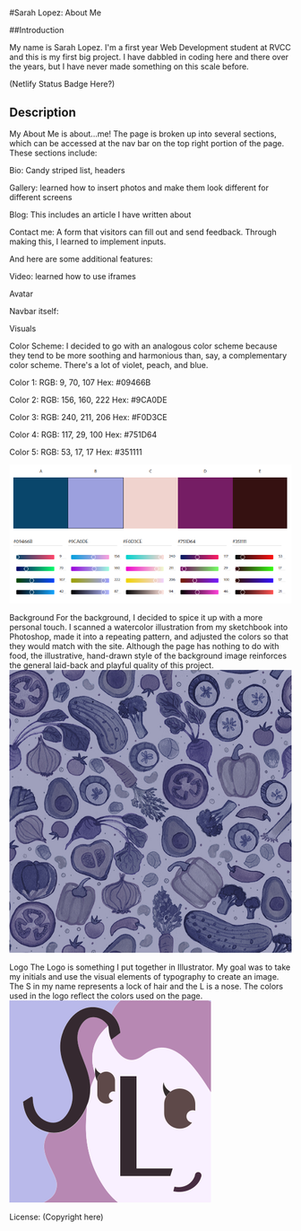 #

#Sarah Lopez: About Me

##Introduction

My name is Sarah Lopez. I'm a first year Web Development student at RVCC and this is my first big project. I have dabbled in coding here and there over the years, but I have never made something on this scale before.  

(Netlify Status Badge Here?) 

## **Description**

My About Me is about...me! The page is broken up into several sections, which can be accessed at the nav bar on the top right portion of the page. These sections include: 

Bio:
Candy striped list, headers 

Gallery: learned how to insert photos and make them look different for different screens 

Blog: This includes an article I have written about  

Contact me: A form that visitors can fill out and send feedback. Through making this, I learned to implement inputs. 

And here are some additional features: 

Video: learned how to use iframes 

Avatar 

Navbar itself: 

 

 

Visuals 

Color Scheme: 
I decided to go with an analogous color scheme because they tend to be more soothing and harmonious than, say, a complementary color scheme. There's a lot of violet, peach, and blue.

Color 1:
RGB: 9, 70, 107
Hex: #09466B

Color 2:
RGB: 156, 160, 222
Hex: #9CA0DE

Color 3:
RGB: 240, 211, 206
Hex: #F0D3CE

Color 4:
RGB: 117, 29, 100
Hex: #751D64

Color 5:
RGB: 53, 17, 17
Hex: #351111

![An image of the website colors](./img/color_palette.png)

 
Background
For the background, I decided to spice it up with a more personal touch. I scanned a watercolor illustration from my sketchbook into Photoshop, made it into a repeating pattern, and adjusted the colors so that they would match with the site. Although the page has nothing to do with food, the illustrative, hand-drawn style of the background image reinforces the general laid-back and playful quality of this project.
![An illustration of various fruits and vegetables](./img/foodpattern.jpg)

Logo
The Logo is something I put together in Illustrator. My goal was to take my initials and use the visual elements of typography to create an image. The S in my name represents a lock of hair and the L is a nose. The colors used in the logo reflect the colors used on the page.
![The website logo](./img/aboutme_logo.svg)

License: (Copyright here) 